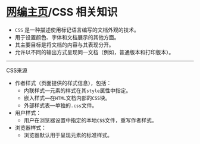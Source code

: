 # [网编主页](./readme.md)/CSS 相关知识
- `CSS` 是一种描述使用标记语言编写的文档外观的技术。
- 用于设置颜色、字体和文档展示的其他方面。
- 其主要目标是将文档的内容与其表现分开。
- 允许以不同的输出方式呈现同一文档（例如，普通版本和打印版本）。

---------------------------
CSS来源 
- 作者样式（页面提供的样式信息），包括：
  -  内联样式—元素的样式在其`style`属性中指定。 
  -  嵌入样式—在`HTML`文档内部的`CSS`块。 
  -  外部样式表—单独的`.css`文件。 
- 用户样式：
   - 用户在浏览器设置中指定的本地`CSS`文件，重写作者样式。 
- 浏览器样式：
  - 浏览器默认用于呈现元素的标准样式。
